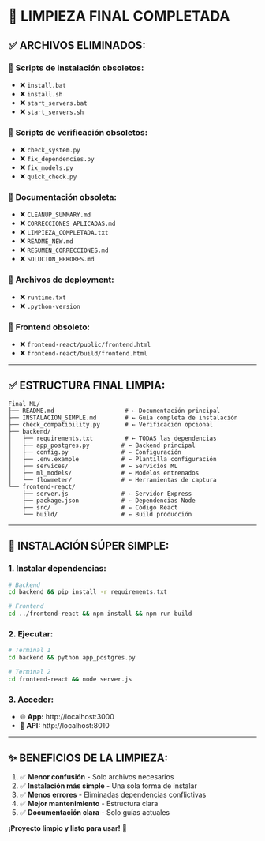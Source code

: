 # 🧹 LIMPIEZA FINAL COMPLETADA

## ✅ **ARCHIVOS ELIMINADOS:**

### 🚫 **Scripts de instalación obsoletos:**
- ❌ `install.bat` 
- ❌ `install.sh`
- ❌ `start_servers.bat`
- ❌ `start_servers.sh`

### 🚫 **Scripts de verificación obsoletos:**
- ❌ `check_system.py`
- ❌ `fix_dependencies.py` 
- ❌ `fix_models.py`
- ❌ `quick_check.py`

### 🚫 **Documentación obsoleta:**
- ❌ `CLEANUP_SUMMARY.md`
- ❌ `CORRECCIONES_APLICADAS.md`
- ❌ `LIMPIEZA_COMPLETADA.txt`
- ❌ `README_NEW.md`
- ❌ `RESUMEN_CORRECCIONES.md`
- ❌ `SOLUCION_ERRORES.md`

### 🚫 **Archivos de deployment:**
- ❌ `runtime.txt`
- ❌ `.python-version`

### 🚫 **Frontend obsoleto:**
- ❌ `frontend-react/public/frontend.html`
- ❌ `frontend-react/build/frontend.html`

---

## ✅ **ESTRUCTURA FINAL LIMPIA:**

```
Final_ML/
├── README.md                    # ← Documentación principal
├── INSTALACION_SIMPLE.md        # ← Guía completa de instalación
├── check_compatibility.py       # ← Verificación opcional
├── backend/
│   ├── requirements.txt         # ← TODAS las dependencias
│   ├── app_postgres.py         # ← Backend principal
│   ├── config.py               # ← Configuración
│   ├── .env.example            # ← Plantilla configuración
│   ├── services/               # ← Servicios ML
│   ├── ml_models/              # ← Modelos entrenados
│   └── flowmeter/              # ← Herramientas de captura
└── frontend-react/
    ├── server.js               # ← Servidor Express
    ├── package.json            # ← Dependencias Node
    ├── src/                    # ← Código React
    └── build/                  # ← Build producción
```

---

## 🎯 **INSTALACIÓN SÚPER SIMPLE:**

### **1. Instalar dependencias:**
```bash
# Backend
cd backend && pip install -r requirements.txt

# Frontend  
cd ../frontend-react && npm install && npm run build
```

### **2. Ejecutar:**
```bash
# Terminal 1
cd backend && python app_postgres.py

# Terminal 2  
cd frontend-react && node server.js
```

### **3. Acceder:**
- 🌐 **App:** http://localhost:3000
- 🔌 **API:** http://localhost:8010

---

## ✨ **BENEFICIOS DE LA LIMPIEZA:**

1. ✅ **Menor confusión** - Solo archivos necesarios
2. ✅ **Instalación más simple** - Una sola forma de instalar
3. ✅ **Menos errores** - Eliminadas dependencias conflictivas
4. ✅ **Mejor mantenimiento** - Estructura clara
5. ✅ **Documentación clara** - Solo guías actuales

**¡Proyecto limpio y listo para usar!** 🎉
